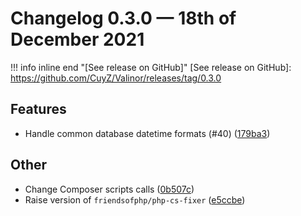 # Changelog 0.3.0 — 18th of December 2021

!!! info inline end "[See release on GitHub]"
    [See release on GitHub]: https://github.com/CuyZ/Valinor/releases/tag/0.3.0

## Features

* Handle common database datetime formats (#40) ([179ba3](https://github.com/CuyZ/Valinor/commit/179ba3df299be62b0eac24a80e9d4d56d0bb5074))

## Other

* Change Composer scripts calls ([0b507c](https://github.com/CuyZ/Valinor/commit/0b507c9b330b76e29319dd5933aa5760df3e3c8d))
* Raise version of `friendsofphp/php-cs-fixer` ([e5ccbe](https://github.com/CuyZ/Valinor/commit/e5ccbe201b8767066e0e0510e606f9492f3270f1))
